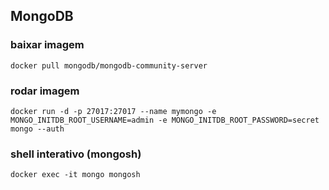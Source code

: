 ## MongoDB

### baixar imagem
```
docker pull mongodb/mongodb-community-server
```

### rodar imagem
```
docker run -d -p 27017:27017 --name mymongo -e MONGO_INITDB_ROOT_USERNAME=admin -e MONGO_INITDB_ROOT_PASSWORD=secret mongo --auth
```

### shell interativo (mongosh)
```
docker exec -it mongo mongosh
``` 